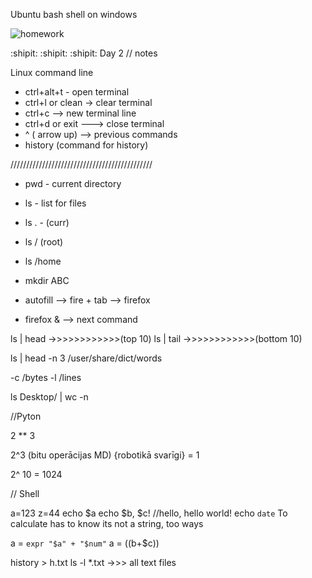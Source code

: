 Ubuntu bash shell on windows


![homework](https://github.com/kristianseng/EDIBO/blob/master/HW/HW2/ubuntuBashShellWindows.PNG)






:shipit: :shipit: :shipit:
Day 2 // notes

Linux command line 
- ctrl+alt+t   - open terminal
- ctrl+l or clean -> clear terminal
- ctrl+c --> new terminal line
- ctrl+d or exit ---> close terminal
- ^ ( arrow up) --> previous commands
- history (command for history)

/////////////////////////////////////////////

* pwd - current directory
* ls - list for files
* ls . - (curr)
* ls / (root)
* ls /home
* mkdir ABC


* autofill --> fire + tab --> firefox
* firefox & --> next command

ls | head     ->>>>>>>>>>>>(top 10)
ls | tail     ->>>>>>>>>>>>(bottom 10)

ls | head -n 3 /user/share/dict/words

-c /bytes
-l /lines

ls Desktop/ | wc -n

//Pyton


2 ** 3

2^3        (bitu operācijas MD)  {robotikā svarīgi}
= 1

2^ 10 = 1024


// Shell 

a=123
z=44
echo $a
echo $b, $c!     //hello, hello world!
echo `date`
To calculate has to know its not a string, too ways

a = ``expr "$a" + "$num"``
a = $(($b+$c))

history > h.txt
ls -l *.txt ->>> all text files
